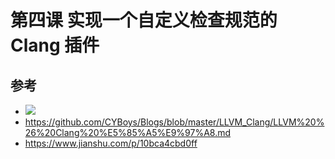 # 第四课  实现一个自定义检查规范的 Clang 插件
## 参考
* ![](https://github.com/haidragon/study_obscure/blob/master/llvm_note/class4/test/test.jpg)
* https://github.com/CYBoys/Blogs/blob/master/LLVM_Clang/LLVM%20%26%20Clang%20%E5%85%A5%E9%97%A8.md
* https://www.jianshu.com/p/10bca4cbd0ff

